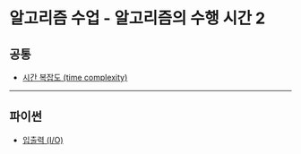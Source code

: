 # 알고리즘 수업 - 알고리즘의 수행 시간 2

## 공통
* [시간 복잡도 (time complexity)](https://github.com/Khamax4mr/Backjoon-edition/wiki/%EC%8B%9C%EA%B0%84-%EB%B3%B5%EC%9E%A1%EB%8F%84-(time-complexity))

***

## 파이썬
* [입출력 (I/O)](https://github.com/Khamax4mr/Backjoon-edition/wiki/%EC%9E%85%EC%B6%9C%EB%A0%A5-(I-O))